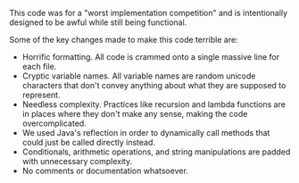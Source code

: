 This code was for a "worst implementation competition" and is intentionally designed to be awful while still being functional.

Some of the key changes made to make this code terrible are:
- Horrific formatting. All code is crammed onto a single massive line for each file.
- Cryptic variable names. All variable names are random unicode characters that don't convey anything about what they are supposed to represent.
- Needless complexity. Practices like recursion and lambda functions are in places where they don't make any sense, making the code overcomplicated.
- We used Java's reflection in order to dynamically call methods that could just be called directly instead.
- Conditionals, arithmetic operations, and string manipulations are padded with unnecessary complexity.
- No comments or documentation whatsoever.
